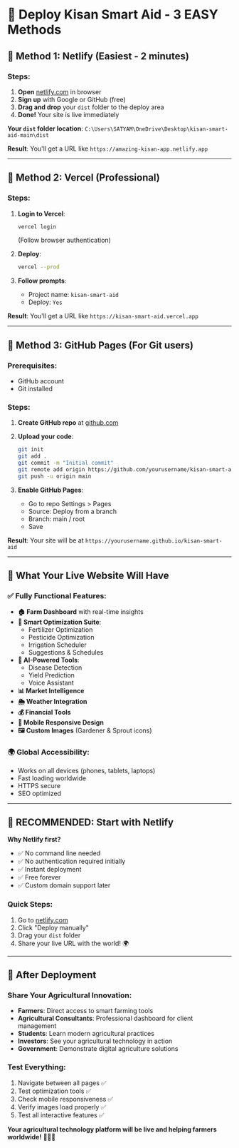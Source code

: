 # 🚀 Deploy Kisan Smart Aid - 3 EASY Methods

## 🎯 **Method 1: Netlify (Easiest - 2 minutes)**

### Steps:
1. **Open** [netlify.com](https://netlify.com) in browser
2. **Sign up** with Google or GitHub (free)
3. **Drag and drop** your `dist` folder to the deploy area
4. **Done!** Your site is live immediately

**Your `dist` folder location**: `C:\Users\SATYAM\OneDrive\Desktop\kisan-smart-aid-main\dist`

**Result**: You'll get a URL like `https://amazing-kisan-app.netlify.app`

---

## 🎯 **Method 2: Vercel (Professional)**

### Steps:
1. **Login to Vercel**: 
   ```bash
   vercel login
   ```
   (Follow browser authentication)

2. **Deploy**:
   ```bash
   vercel --prod
   ```

3. **Follow prompts**:
   - Project name: `kisan-smart-aid`
   - Deploy: `Yes`

**Result**: You'll get a URL like `https://kisan-smart-aid.vercel.app`

---

## 🎯 **Method 3: GitHub Pages (For Git users)**

### Prerequisites:
- GitHub account
- Git installed

### Steps:
1. **Create GitHub repo** at [github.com](https://github.com)
2. **Upload your code**:
   ```bash
   git init
   git add .
   git commit -m "Initial commit"
   git remote add origin https://github.com/yourusername/kisan-smart-aid.git
   git push -u origin main
   ```

3. **Enable GitHub Pages**:
   - Go to repo Settings > Pages
   - Source: Deploy from a branch
   - Branch: main / root
   - Save

**Result**: Your site will be at `https://yourusername.github.io/kisan-smart-aid`

---

## 📱 **What Your Live Website Will Have**

### ✅ **Fully Functional Features**:
- **🏠 Farm Dashboard** with real-time insights
- **🎯 Smart Optimization Suite**:
  - Fertilizer Optimization
  - Pesticide Optimization  
  - Irrigation Scheduler
  - Suggestions & Schedules
- **🤖 AI-Powered Tools**:
  - Disease Detection
  - Yield Prediction
  - Voice Assistant
- **📊 Market Intelligence**
- **🌦️ Weather Integration**
- **💰 Financial Tools**
- **📱 Mobile Responsive Design**
- **🖼️ Custom Images** (Gardener & Sprout icons)

### 🌍 **Global Accessibility**:
- Works on all devices (phones, tablets, laptops)
- Fast loading worldwide
- HTTPS secure
- SEO optimized

---

## 🚀 **RECOMMENDED: Start with Netlify**

**Why Netlify first?**
- ✅ No command line needed
- ✅ No authentication required initially  
- ✅ Instant deployment
- ✅ Free forever
- ✅ Custom domain support later

### Quick Steps:
1. Go to [netlify.com](https://netlify.com)
2. Click "Deploy manually"
3. Drag your `dist` folder
4. Share your live URL with the world! 🌍

---

## 🎉 **After Deployment**

### Share Your Agricultural Innovation:
- **Farmers**: Direct access to smart farming tools
- **Agricultural Consultants**: Professional dashboard for client management  
- **Students**: Learn modern agricultural practices
- **Investors**: See your agricultural technology in action
- **Government**: Demonstrate digital agriculture solutions

### Test Everything:
1. Navigate between all pages ✅
2. Test optimization tools ✅  
3. Check mobile responsiveness ✅
4. Verify images load properly ✅
5. Test all interactive features ✅

**Your agricultural technology platform will be live and helping farmers worldwide!** 🌾👨‍🌾